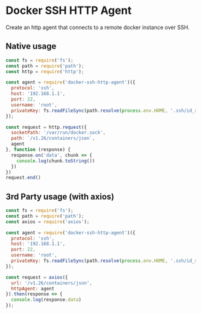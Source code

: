 # Docker SSH HTTP Agent
Create an http agent that connects to a remote docker instance over SSH.

## Native usage
```javascript
const fs = require('fs');
const path = require('path');
const http = require('http');

const agent = require('docker-ssh-http-agent')({
  protocol: 'ssh',
  host: '192.168.1.1',
  port: 22,
  username: 'root',
  privateKey: fs.readFileSync(path.resolve(process.env.HOME, '.ssh/id_rsa'))
});

const request = http.request({
  socketPath: '/var/run/docker.sock',
  path: `/v1.26/containers/json`,
  agent
}, function (response) {
  response.on('data', chunk => {
    console.log(chunk.toString())
  })
})
request.end()
```

## 3rd Party usage (with axios)
```javascript
const fs = require('fs');
const path = require('path');
const axios = require('axios');

const agent = require('docker-ssh-http-agent')({
  protocol: 'ssh',
  host: '192.168.1.1',
  port: 22,
  username: 'root',
  privateKey: fs.readFileSync(path.resolve(process.env.HOME, '.ssh/id_rsa'))
});

const request = axios({
  url: '/v1.26/containers/json',
  httpAgent: agent
}).then(response => {
  console.log(response.data)
});
```
